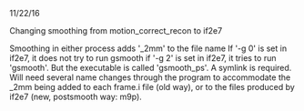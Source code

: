11/22/16

Changing smoothing from motion_correct_recon to if2e7

Smoothing in either process adds '_2mm' to the file name
If '-g 0' is set in if2e7, it does not try to run gsmooth
if '-g 2' is set in if2e7, it tries to run 'gsmooth'.  But the executable is called 'gsmooth_ps'.  A symlink is required.
Will need several name changes through the program to accommodate the _2mm being added to each frame.i file (old way), or to the files produced by if2e7 (new, postsmooth way: m9p).


